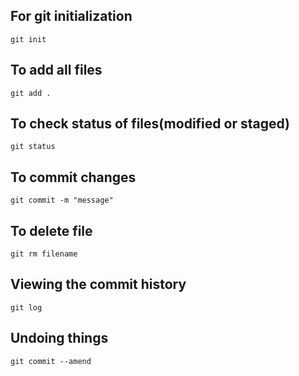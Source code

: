## For git initialization
```
git init
```

## To add all files
```
git add . 
```

## To check status of files(modified or staged)
```
git status
```
## To commit changes
```
git commit -m "message"
```
## To delete file
```
git rm filename
```
## Viewing the commit history
```
git log
```
## Undoing things
```
git commit --amend
```
